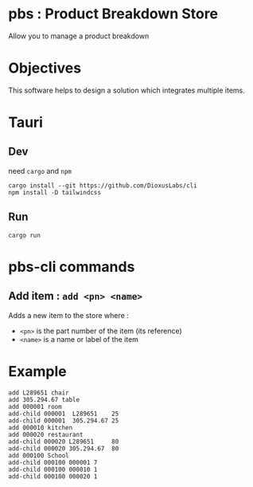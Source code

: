 # pbs : Product Breakdown Store

Allow you to manage a product breakdown

# Objectives

This software helps to design a solution which integrates multiple items.

# Tauri

## Dev
need `cargo` and `npm`
``` shell
cargo install --git https://github.com/DioxusLabs/cli
npm install -D tailwindcss
```

## Run
``` shell
cargo run
```


# pbs-cli commands

## Add item :  `add <pn> <name>`
Adds a new item to the store where :
- `<pn>` is the part number of the item (its reference)
- `<name>` is a name or label of the item  

# Example

```
add L289651 chair
add 305.294.67 table
add 000001 room
add-child 000001  L289651    25
add-child 000001  305.294.67 25
add 000010 kitchen
add 000020 restaurant
add-child 000020 L289651     80
add-child 000020 305.294.67  80
add 000100 School
add-child 000100 000001 7
add-child 000100 000010 1
add-child 000100 000020 1
```

